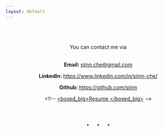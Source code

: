```yaml
---
layout: default
---
```

<br>
<br>
<div class="card" align="center">
<!--
<div class="m1">Thanks!</div>
<div class="m2">for reaching out.</div>
-->

<br>
You can contact me via
<br>
<br>

<b>Email: </b> <a href="mailto:siin.che@gmail.com"> siinn.che@gmail.com</a>
<br>

<b>LinkedIn: </b>
<a href="https://www.linkedin.com/in/siinn-che/">https://www.linkedin.com/in/siinn-che/</a>
<br>

<b>Github: </b>
<a href="https://github.com/siinn">https://github.com/siinn</a>
<br>

<!!--
<a href="/pdf/resume.pdf"><boxed_big>Resume </boxed_big></a>
-->

</div>
<div class="card" align="center">
<br><div style="font-size:25px;font-weight:600;margin:10px 0px 10px 0px">
.<span style="margin-left:0.8em"></span>.<span style="margin-left:0.8em"></span>.</div>
</div>
